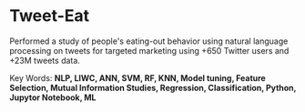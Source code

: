 # Tweet-Eat
Performed a study of people's eating-out behavior using natural language processing on tweets for targeted marketing using +650 Twitter users and +23M tweets data.


Key Words: <b>NLP, LIWC, ANN, SVM, RF, KNN, Model tuning, Feature Selection, Mutual Information Studies, Regression, Classification, Python, Jupytor Notebook, ML<b>
